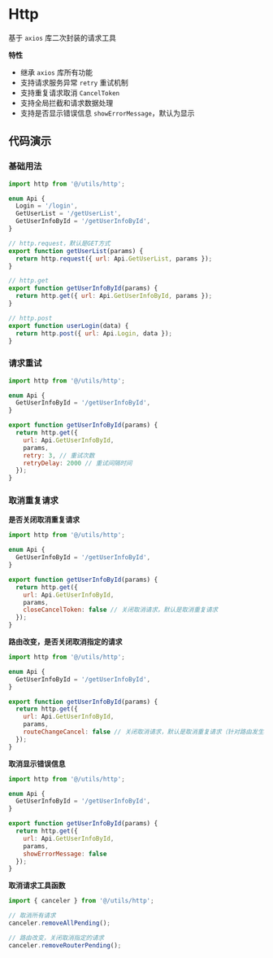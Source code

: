 # Http

基于 `axios` 库二次封装的请求工具

**特性**

- 继承 `axios` 库所有功能
- 支持请求服务异常 `retry` 重试机制
- 支持重复请求取消 `CancelToken`
- 支持全局拦截和请求数据处理
- 支持是否显示错误信息 `showErrorMessage`，默认为显示

## 代码演示

### 基础用法

```js
import http from '@/utils/http';

enum Api {
  Login = '/login',
  GetUserList = '/getUserList',
  GetUserInfoById = '/getUserInfoById',
}

// http.request，默认是GET方式
export function getUserList(params) {
  return http.request({ url: Api.GetUserList, params });
}

// http.get
export function getUserInfoById(params) {
  return http.get({ url: Api.GetUserInfoById, params });
}

// http.post
export function userLogin(data) {
  return http.post({ url: Api.Login, data });
}

```

### 请求重试

```js
import http from '@/utils/http';

enum Api {
  GetUserInfoById = '/getUserInfoById',
}

export function getUserInfoById(params) {
  return http.get({
    url: Api.GetUserInfoById,
    params,
    retry: 3, // 重试次数
    retryDelay: 2000 // 重试间隔时间
  });
}
```

### 取消重复请求

**是否关闭取消重复请求**

```js
import http from '@/utils/http';

enum Api {
  GetUserInfoById = '/getUserInfoById',
}

export function getUserInfoById(params) {
  return http.get({
    url: Api.GetUserInfoById,
    params,
    closeCancelToken: false // 关闭取消请求，默认是取消重复请求
  });
}

```

**路由改变，是否关闭取消指定的请求**

```js
import http from '@/utils/http';

enum Api {
  GetUserInfoById = '/getUserInfoById',
}

export function getUserInfoById(params) {
  return http.get({
    url: Api.GetUserInfoById,
    params,
    routeChangeCancel: false // 关闭取消请求，默认是取消重复请求（针对路由发生改变使用）
  });
}

```

**取消显示错误信息**

```js
import http from '@/utils/http';

enum Api {
  GetUserInfoById = '/getUserInfoById',
}

export function getUserInfoById(params) {
  return http.get({
    url: Api.GetUserInfoById,
    params,
    showErrorMessage: false
  });
}

```

**取消请求工具函数**

```js
import { canceler } from '@/utils/http';

// 取消所有请求
canceler.removeAllPending();

// 路由改变，关闭取消指定的请求
canceler.removeRouterPending();
```
